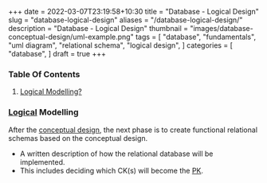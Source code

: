 +++
date = 2022-03-07T23:19:58+10:30
title = "Database - Logical Design"
slug = "database-logical-design"
aliases = "/database-logical-design/"
description = "Database - Logical Design"
thumbnail = "images/database-conceptual-design/uml-example.png"
tags = [
    "database",
    "fundamentals",
    "uml diagram",
    "relational schema",
    "logical design",
]
categories = [
    "database",
]
draft = true
+++

### Table Of Contents

1. [Logical Modelling?](#logical-modelling)

### [Logical](https://www.oxfordlearnersdictionaries.com/definition/english/logical_1?q=logical) Modelling

After the [conceptual
design](https://tanducmai.com/posts/database-conceptual-design), the next phase
is to create functional relational schemas based on the conceptual design.
- A written description of how the relational database will be implemented.
- This includes deciding which CK(s) will become the
  [PK](https://tanducmai.com/posts/database-identify-the-primary-key).
